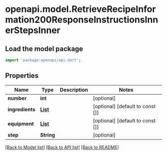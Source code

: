 # openapi.model.RetrieveRecipeInformation200ResponseInstructionsInnerStepsInner

## Load the model package
```dart
import 'package:openapi/api.dart';
```

## Properties
Name | Type | Description | Notes
------------ | ------------- | ------------- | -------------
**number** | **int** |  | [optional] 
**ingredients** | [**List<SearchDrinks200ResponseDrinksInnerInstructionsInnerStepsInnerIngredientsInner>**](SearchDrinks200ResponseDrinksInnerInstructionsInnerStepsInnerIngredientsInner.md) |  | [optional] [default to const []]
**equipment** | [**List<SearchDrinks200ResponseDrinksInnerInstructionsInnerStepsInnerIngredientsInner>**](SearchDrinks200ResponseDrinksInnerInstructionsInnerStepsInnerIngredientsInner.md) |  | [optional] [default to const []]
**step** | **String** |  | [optional] 

[[Back to Model list]](../README.md#documentation-for-models) [[Back to API list]](../README.md#documentation-for-api-endpoints) [[Back to README]](../README.md)


